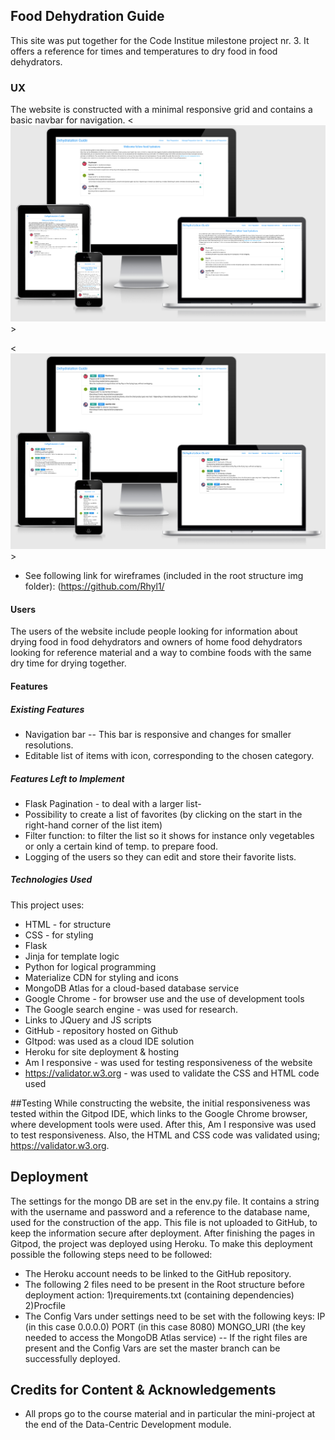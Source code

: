 ## Food Dehydration Guide
This site was put together for the Code Institue milestone project nr. 3.
It offers a reference for times and temperatures to dry food in food dehydrators.

### UX
The website is constructed with a minimal responsive grid and contains a basic navbar for navigation.
<![alt](https://github.com/Rhyl1/Dehydratation-guide/blob/5b92296606871c15af749687e66ca4aaf295ad30/static/img/responsive1.png)>

<![alt](https://github.com/Rhyl1/Dehydratation-guide/blob/5b92296606871c15af749687e66ca4aaf295ad30/static/img/responsive2.png)>
- See following link for wireframes (included in the root structure img folder): 
(https://github.com/Rhyl1/

#### Users
The users of the website include people looking for information about drying food in food dehydrators 
and owners of home food dehydrators looking for reference material and a way to combine foods with the same dry time for drying together.


#### Features
##### Existing Features
- Navigation bar -- This bar is responsive and changes for smaller resolutions.
- Editable list of items with icon, corresponding to the chosen category.

##### Features Left to Implement
- Flask Pagination - to deal with a larger list- 
- Possibility to create a list of favorites (by clicking on the start in the right-hand corner of the list item)
- Filter function: to filter the list so it shows for instance only vegetables or only a certain kind of temp. to prepare food. 
- Logging of the users so they can edit and store their favorite lists.



##### Technologies Used
This project uses:

- HTML - for structure
- CSS - for styling
- Flask
- Jinja for template logic
- Python for logical programming
- Materialize CDN for styling and icons
- MongoDB Atlas for a cloud-based database service
- Google Chrome - for browser use and the use of development tools
- The Google search engine - was used for research.
- Links to JQuery and JS scripts
- GitHub - repository hosted on Github 
- GItpod: was used as a cloud IDE solution
- Heroku for site deployment & hosting
- Am I responsive - was used for testing responsiveness of the website
- https://validator.w3.org - was used to validate the CSS and HTML code used

##Testing
While constructing the website, the initial responsiveness was tested within the Gitpod IDE, which links to the Google Chrome browser, where development tools were used.
After this, Am I responsive was used to test responsiveness.
Also, the HTML and CSS code was validated using; https://validator.w3.org. 

## Deployment
The settings for the mongo DB are set in the env.py file. It contains a string with the username and password and a reference to the database name, used for the construction of the app. This file is not uploaded to GitHub, to keep the information secure after deployment. After finishing the pages in Gitpod, the project was deployed using Heroku. 
To make this deployment possible the following steps need to be followed:
- The Heroku account needs to be linked to the GitHub repository.
- The following 2 files need to be present in the Root structure before deployment action: 
1)requirements.txt (containing dependencies)
2)Procfile
- The Config Vars under settings need to be set with the following keys:
 IP (in this case 0.0.0.0)
 PORT (in this case 8080)
 MONGO_URI (the key needed to access the MongoDB Atlas service)
-- If the right files are present and the Config Vars are set the master branch can be successfully deployed.

## Credits for Content & Acknowledgements
- All props go to the course material and in particular the mini-project at the end of the Data-Centric Development module.

